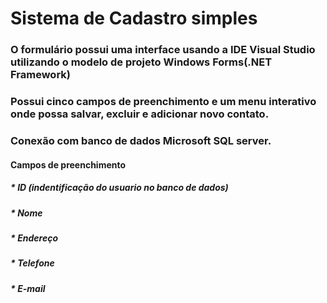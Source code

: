 # Sistema de Cadastro simples

### O formulário possui uma interface usando a IDE Visual Studio utilizando o modelo de projeto Windows Forms(.NET Framework)
### Possui cinco campos de preenchimento e um menu interativo onde possa salvar, excluir e adicionar novo contato.
### Conexão com banco de dados Microsoft SQL server.

#### Campos de preenchimento

##### * ID (indentificação do usuario no banco de dados)
##### * Nome
##### * Endereço 
##### * Telefone
##### * E-mail

